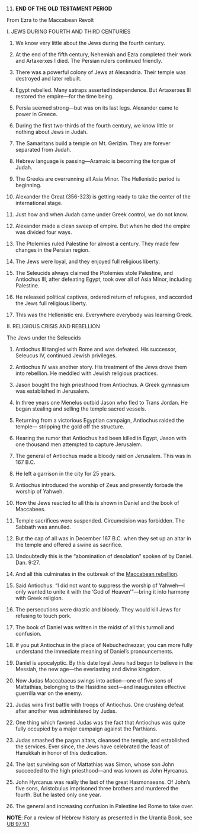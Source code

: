 


11. **END OF THE OLD TESTAMENT PERIOD**

From Ezra to the Maccabean Revolt

I. JEWS DURING FOURTH AND THIRD CENTURIES

1. We know very little about the Jews during the fourth century.

2. At the end of the fifth century, Nehemiah and Ezra completed their work and Artaxerxes I died. The Persian rulers continued friendly.

3. There was a powerful colony of Jews at Alexandria. Their temple was destroyed and later rebuilt.

4. Egypt rebelled. Many satraps asserted independence. But Artaxerxes III restored the empire—for the time being.

5. Persia seemed strong—but was on its last legs. Alexander came to power in Greece.

6. During the first two-thirds of the fourth century, we know little or nothing about Jews in Judah.

7. The Samaritans build a temple on Mt. Gerizim. They are forever separated from Judah.

8. Hebrew language is passing—Aramaic is becoming the tongue of Judah.

9. The Greeks are overrunning all Asia Minor. The Hellenistic period is beginning.

10. Alexander the Great (356-323) is getting ready to take the center of the international stage.

11. Just how and when Judah came under Greek control, we do not know.

12. Alexander made a clean sweep of empire. But when he died the empire was divided four ways.

13. The Ptolemies ruled Palestine for almost a century. They made few changes in the Persian region.

14. The Jews were loyal, and they enjoyed full religious liberty.

15. The Seleucids always claimed the Ptolemies stole Palestine, and Antiochus III, after defeating Egypt, took over all of Asia Minor, including Palestine.

16. He released political captives, ordered return of refugees, and accorded the Jews full religious liberty.

17. This was the Hellenistic era. Everywhere everybody was learning Greek.

II. RELIGIOUS CRISIS AND REBELLION

The Jews under the Seleucids

1. Antiochus III tangled with Rome and was defeated. His successor, Seleucus IV, continued Jewish privileges.

2. Antiochus IV was another story. His treatment of the Jews drove them into rebellion. He meddled with Jewish religious practices.

3. Jason bought the high priesthood from Antiochus. A Greek gymnasium was established in Jerusalem.

4. In three years one Menelus outbid Jason who fled to Trans Jordan. He began stealing and selling the temple sacred vessels.

5. Returning from a victorious Egyptian campaign, Antiochus raided the temple— stripping the gold off the structure.

6. Hearing the rumor that Antiochus had been killed in Egypt, Jason with one thousand men attempted to capture Jerusalem.

7. The general of Antiochus made a bloody raid on Jerusalem. This was in 167 B.C.

8. He left a garrison in the city for 25 years.

9. Antiochus introduced the worship of Zeus and presently forbade the worship of Yahweh.

10. How the Jews reacted to all this is shown in Daniel and the book of Maccabees.

11. Temple sacrifices were suspended. Circumcision was forbidden. The Sabbath was annulled.

12. But the cap of all was in December 167 B.C. when they set up an altar in the temple and offered a swine as sacrifice.

13. Undoubtedly this is the “abomination of desolation” spoken of by Daniel. Dan. 9:27.

14. And all this culminates in the outbreak of the [Maccabean rebellion](https://en.wikipedia.org/wiki/Maccabees).

15. Said Antiochus: “I did not want to suppress the worship of Yahweh—I only wanted to unite it with the ‘God of Heaven’”—bring it into harmony with Greek religion.

16. The persecutions were drastic and bloody. They would kill Jews for refusing to touch pork.

17. The book of Daniel was written in the midst of all this turmoil and confusion.

18. If you put Antiochus in the place of Nebuchednezzar, you can more fully understand the immediate meaning of Daniel’s pronouncements.

19. Daniel is apocalyptic. By this date loyal Jews had begun to believe in the Messiah, the new age—the everlasting and divine kingdom.

20. Now Judas Maccabaeus swings into action—one of five sons of Mattathias, belonging to the Hasidine sect—and inaugurates effective guerrilla war on the enemy.

21. Judas wins first battle with troops of Antiochus. One crushing defeat after another was administered by Judas.

22. One thing which favored Judas was the fact that Antiochus was quite fully occupied by a major campaign against the Parthians.

23. Judas smashed the pagan altars, cleansed the temple, and established the services. Ever since, the Jews have celebrated the feast of Hanukkah in honor of this dedication.

24. The last surviving son of Mattathias was Simon, whose son John succeeded to the high priesthood—and was known as John Hyrcanus.

25. John Hyrcanus was really the last of the great Hasmonaeans. Of John’s five sons, Aristobulus imprisoned three brothers and murdered the fourth. But he lasted only one year.

26. The general and increasing confusion in Palestine led Rome to take over.

**NOTE**: For a review of Hebrew history as presented in the Urantia Book, see [UB 97:9.1](/en/The_Urantia_Book/97#p9_1)